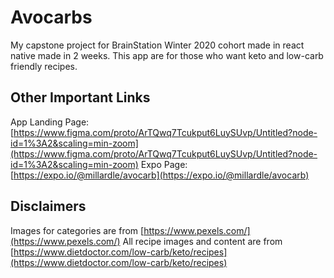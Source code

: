 # Avocarbs

My capstone project for BrainStation Winter 2020 cohort made in react native made in 2 weeks.
This app are for those who want keto and low-carb friendly recipes.


## Other Important Links

App Landing Page:
[https://www.figma.com/proto/ArTQwq7Tcukput6LuySUvp/Untitled?node-id=1%3A2&scaling=min-zoom](https://www.figma.com/proto/ArTQwq7Tcukput6LuySUvp/Untitled?node-id=1%3A2&scaling=min-zoom)
 Expo Page:
[https://expo.io/@millardle/avocarb](https://expo.io/@millardle/avocarb)

## Disclaimers
Images for categories are from [https://www.pexels.com/](https://www.pexels.com/)
All recipe images and content are from [https://www.dietdoctor.com/low-carb/keto/recipes](https://www.dietdoctor.com/low-carb/keto/recipes)

